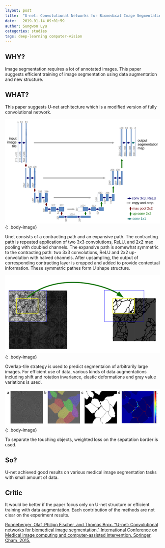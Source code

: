 ```yaml
---
layout: post
title:  "U-net: Convolutional Networks for Biomedical Image Segmentation"
date:   2019-01-14 09:01:59
author: Sungwon Lyu
categories: studies
tags: deep-learning computer-vision
---
```

## WHY? 
Image segmentation requires a lot of annotated images. This paper suggests efficient training of image segmentation using data augmentation and new structure. 

## WHAT?
This paper suggests U-net architecture which is a modified version of fully convolutional network. 

![image](/assets/images/unet1.png){: .body-image}

Unet consists of a contracting path and an expansive path. The contracting path is repeated application of two 3x3 convolutions, ReLU, and 2x2 max pooling with doubled channels. The expansive path is somewhat symmetric to the contracting path: two 3x3 convolutions, ReLU and 2x2 up-convolution with halved channels. After upsampling, the output of corresponding contracting layer is cropped and added to provide contextual information. These symmetric pathes form U shape structure. 

![image](/assets/images/unet2.png){: .body-image}

Overlap-tile strategy is used to predict segmentaion of arbitrarily large images. For efficient use of data, various kinds of data augmentations including shift and rotation invariance, elastic deformations and gray value variations is used. 

![image](/assets/images/unet3.png){: .body-image}

To separate the touching objects, weighted loss on the sepatation border is used. 

## So?
U-net achieved good results on various medical image segmentation tasks with small amount of data.

## Critic
It would be better if the paper focus only on U-net structure or efficient training with data augmentation. Each contribution of the methods are not clear on the experiment results. 

[Ronneberger, Olaf, Philipp Fischer, and Thomas Brox. "U-net: Convolutional networks for biomedical image segmentation." International Conference on Medical image computing and computer-assisted intervention. Springer, Cham, 2015.](https://arxiv.org/abs/1505.04597)
